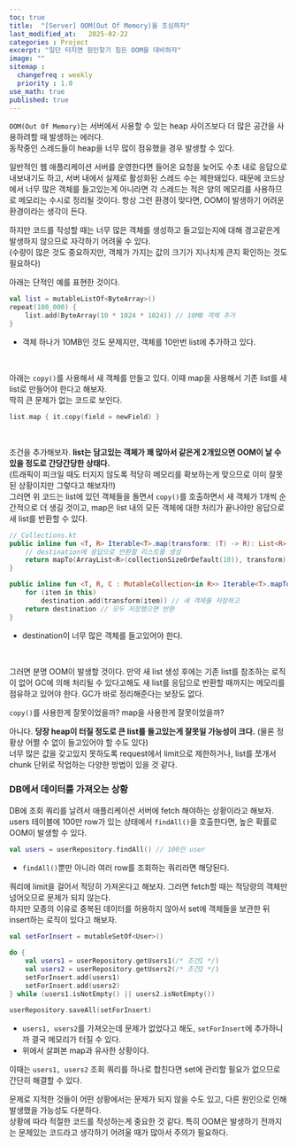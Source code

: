 ```yaml
---
toc: true
title:  "[Server] OOM(Out Of Memory)을 조심하자"
last_modified_at:   2025-02-22
categories : Project
excerpt: "일단 터지면 원인찾기 힘든 OOM을 대비하자"
image: ""
sitemap :
  changefreq : weekly
  priority : 1.0
use_math: true
published: true
---
```


`OOM(Out Of Memory)`는 서버에서 사용할 수 있는 heap 사이즈보다 더 많은 공간을 사용하려할 때 발생하는 에러다.<br>
동작중인 스레드들이 heap을 너무 많이 점유했을 경우 발생할 수 있다.<br>

일반적인 웹 애플리케이션 서버를 운영한다면 들어온 요청을 늦어도 수초 내로 응답으로 내보내기도 하고, 서버 내에서 실제로 활성화된 
스레드 수는 제한돼있다. 때문에 코드상에서 너무 많은 객체를 들고있는게 아니라면 각 스레드는 적은 양의 메모리를 사용하므로 메모리는 
수시로 정리될 것이다. 항상 그런 환경이 맞다면, OOM이 발생하기 어려운 환경이라는 생각이 든다.<br>

하지만 코드를 작성할 때는 너무 많은 객체를 생성하고 들고있는지에 대해 경고같은게 발생하지 않으므로 자각하기 어려울 수 있다.<br>
(수량이 많은 것도 중요하지만, 객체가 가지는 값의 크기가 지나치게 큰지 확인하는 것도 필요하다)<br>

아래는 단적인 예를 표현한 것이다.<br>
```kotlin
val list = mutableListOf<ByteArray>()
repeat(100_000) {
    list.add(ByteArray(10 * 1024 * 1024)) // 10MB 객체 추가
}
```
- 객체 하나가 10MB인 것도 문제지만, 객체를 10만번 list에 추가하고 있다.

<br>

아래는 `copy()`를 사용해서 새 객체를 만들고 있다. 이때 map을 사용해서 기존 list를 새 list로 만들어야 한다고 해보자.<br>
딱히 큰 문제가 없는 코드로 보인다.<br>
```kotlin
list.map { it.copy(field = newField) }
```
<br>

조건을 추가해보자. **list는 담고있는 객체가 꽤 많아서 같은게 2개있으면 OOM이 날 수 있을 정도로 간당간당한 상태다.**<br>
(트래픽이 피크일 때도 터지지 않도록 적당히 메모리를 확보하는게 맞으므로 이미 잘못된 상황이지만 그렇다고 해보자!!)<br>
그러면 위 코드는 list에 있던 객체들을 돌면서 `copy()`를 호출하면서 새 객체가 1개씩 순간적으로 더 생길 것이고, map은 list 
내의 모든 객체에 대한 처리가 끝나야만 응답으로 새 list를 반환할 수 있다.<br>
```kotlin
//_Collections.kt
public inline fun <T, R> Iterable<T>.map(transform: (T) -> R): List<R> {
    // destination에 응답으로 반환할 리스트를 생성
    return mapTo(ArrayList<R>(collectionSizeOrDefault(10)), transform)
}

public inline fun <T, R, C : MutableCollection<in R>> Iterable<T>.mapTo(destination: C, transform: (T) -> R): C {
    for (item in this)
        destination.add(transform(item)) // 새 객체를 저장하고
    return destination // 모두 저장했으면 반환
}
```
- destination이 너무 많은 객체를 들고있어야 한다.
<br>

그러면 분명 OOM이 발생할 것이다. 만약 새 list 생성 후에는 기존 list를 참조하는 로직이 없어 GC에 의해 처리될 수 있다고해도 
새 list를 응답으로 반환할 때까지는 메모리를 점유하고 있어야 한다. GC가 바로 정리해준다는 보장도 없다.<br>

`copy()`를 사용한게 잘못이었을까? map을 사용한게 잘못이었을까?<br>

아니다. **당장 heap이 터질 정도로 큰 list를 들고있는게 잘못일 가능성이 크다.** (물론 정황상 어쩔 수 없이 들고있어야 할 수도 있다)<br>
너무 많은 값을 갖고있지 못하도록 request에서 limit으로 제한하거나, list를 쪼개서 chunk 단위로 작업하는 다양한 방법이 있을 것 같다.<br>

### DB에서 데이터를 가져오는 상황
DB에 조회 쿼리를 날려서 애플리케이션 서버에 fetch 해야하는 상황이라고 해보자.<br>
users 테이블에 100만 row가 있는 상태에서 `findAll()`을 호출한다면, 높은 확률로 OOM이 발생할 수 있다.<br>
```kotlin
val users = userRepository.findAll() // 100만 user
```
- `findAll()`뿐만 아니라 여러 row를 조회하는 쿼리라면 해당된다.

쿼리에 limit을 걸어서 적당히 가져온다고 해보자. 그러면 fetch할 때는 적당량의 객체만 넘어오므로 문제가 되지 않는다.<br>
하지만 모종의 이유로 중복된 데이터를 허용하지 않아서 set에 객체들을 보관한 뒤 insert하는 로직이 있다고 해보자.<br>
```kotlin
val setForInsert = mutableSetOf<User>()
        
do {
    val users1 = userRepository.getUsers1(/* 조건1 */)
    val users2 = userRepository.getUsers2(/* 조건2 */)   
    setForInsert.add(users1)
    setForInsert.add(users2)
} while (users1.isNotEmpty() || users2.isNotEmpty())

userRepository.saveAll(setForInsert)
```
- `users1, users2`를 가져오는데 문제가 없었다고 해도, `setForInsert`에 추가하니까 결국 메모리가 터질 수 있다.
- 위에서 살펴본 map과 유사한 상황이다.

이때는 `users1, users2` 조회 쿼리를 하나로 합친다면 set에 관리할 필요가 없으므로 간단히 해결할 수 있다.<br>

문제로 지적한 것들이 어떤 상황에서는 문제가 되지 않을 수도 있고, 다른 원인으로 인해 발생했을 가능성도 다분하다.<br>
상황에 따라 적절한 코드를 작성하는게 중요한 것 같다. 특히 OOM은 발생하기 전까지는 문제있는 코드라고 생각하기 어려울 때가 많아서 
주의가 필요하다.<br>
